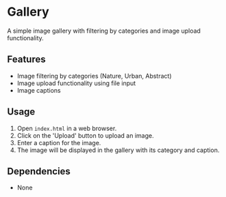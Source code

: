 # Gallery

A simple image gallery with filtering by categories and image upload functionality.

## Features

* Image filtering by categories (Nature, Urban, Abstract)
* Image upload functionality using file input
* Image captions

## Usage

1. Open `index.html` in a web browser.
2. Click on the 'Upload' button to upload an image.
3. Enter a caption for the image.
4. The image will be displayed in the gallery with its category and caption.

## Dependencies

* None
